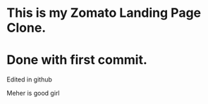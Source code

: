 # This is my Zomato Landing Page Clone.

# Done with first commit.
Edited in github

Meher is good girl